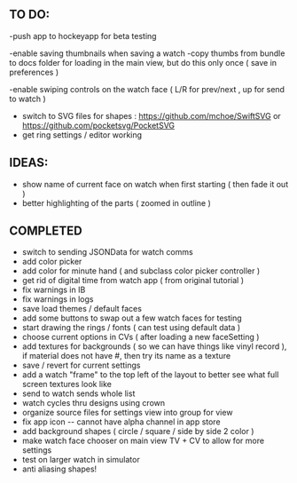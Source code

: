 
## TO DO:

-push app to hockeyapp for beta testing

-enable saving thumbnails when saving a watch
-copy thumbs from bundle to docs folder for loading in the main view, but do this only once ( save in preferences )

-enable swiping controls on the watch face ( L/R for prev/next , up for send to watch )

- switch to SVG files for shapes : https://github.com/mchoe/SwiftSVG or https://github.com/pocketsvg/PocketSVG
- get ring settings / editor working

## IDEAS:
- show name of current face on watch when first starting ( then fade it out )
- better highlighting of the parts ( zoomed in outline )

## COMPLETED
- switch to sending JSONData for watch comms
- add color picker
- add color for minute hand ( and subclass color picker controller )
- get rid of digital time from watch app ( from original tutorial )
- fix warnings in IB 
- fix warnings in logs
- save load themes / default faces
- add some buttons to swap out a few watch faces for testing
- start drawing the rings / fonts ( can test using default data )
- choose current options in CVs ( after loading a new faceSetting )
- add textures for backgrounds ( so we can have things like vinyl record ), if material does not have #, then try its name as a texture
- save / revert for current settings
- add a watch "frame" to the top left of the layout to better see what full screen textures look like
- send to watch sends whole list
- watch cycles thru designs using crown
- organize source files for settings view into group for view 
- fix app icon -- cannot have alpha channel in app store 
- add background shapes ( circle / square / side by side 2 color )
- make watch face chooser on main view TV + CV to allow for more settings 
- test on larger watch in simulator
- anti aliasing shapes!

